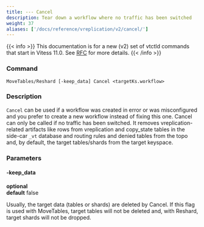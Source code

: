 ```yaml
---
title: --- Cancel
description: Tear down a workflow where no traffic has been switched
weight: 37
aliases: ['/docs/reference/vreplication/v2/cancel/']
---
```


{{< info >}}
This documentation is for a new (v2) set of vtctld commands that start in Vitess 11.0. See [RFC](https://github.com/vitessio/vitess/issues/7225) for more details.
{{< /info >}}

### Command

```
MoveTables/Reshard [-keep_data] Cancel <targetKs.workflow>
```

### Description

`Cancel` can be used if a workflow was created in error or was misconfigured and you prefer to create a new workflow instead of fixing this one. Cancel can only be called if no traffic has been switched. It removes vreplication-related artifacts like rows from vreplication and copy_state tables in the side-car `_vt` database and routing rules and denied tables from the topo and, by default, the target tables/shards from the target keyspace.

### Parameters

#### -keep_data
**optional**\
**default** false

<div class="cmd">

Usually, the target data (tables or shards) are deleted by Cancel. If this flag is used with MoveTables, target tables will not be deleted and, with Reshard, target shards will not be dropped.

</div>

